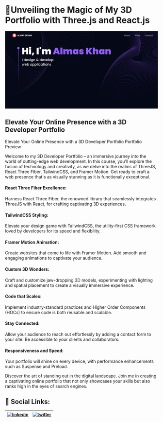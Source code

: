 
# 🚀Unveiling the Magic of My 3D Portfolio with Three.js and React.js
![Portfolio Preview](src/assets/portfolioimg.png)
## Elevate Your Online Presence with a 3D Developer Portfolio
Elevate Your Online Presence with a 3D Developer Portfolio
Portfolio Preview

Welcome to my 3D Developer Portfolio – an immersive journey into the world of cutting-edge web development. In this course, you'll explore the fusion of technology and creativity, as we delve into the realms of ThreeJS, React Three Fiber, TailwindCSS, and Framer Motion. Get ready to craft a web presence that's as visually stunning as it is functionally exceptional.

#### React Three Fiber Excellence: 

Harness React Three Fiber, the renowned library that seamlessly integrates ThreeJS with React, for crafting captivating 3D experiences.

#### TailwindCSS Styling: 

Elevate your design game with TailwindCSS, the utility-first CSS framework loved by developers for its speed and flexibility.

#### Framer Motion Animation: 

Create websites that come to life with Framer Motion. Add smooth and engaging animations to captivate your audience.

#### Custom 3D Wonders: 
Craft and customize jaw-dropping 3D models, experimenting with lighting and spatial placement to create a visually immersive experience.

#### Code that Scales:

Implement industry-standard practices and Higher Order Components (HOCs) to ensure code is both reusable and scalable.

#### Stay Connected: 
Allow your audience to reach out effortlessly by adding a contact form to your site. Be accessible to your clients and collaborators.

#### Responsiveness and Speed: 

Your portfolio will shine on every device, with performance enhancements such as Suspense and Preload.

Discover the art of standing out in the digital landscape. Join me in creating a captivating online portfolio that not only showcases your skills but also ranks high in the eyes of search engines.
## 🔗 Social Links:

| [![linkedin](https://img.shields.io/badge/linkedin-0A66C2?style=for-the-badge&logo=linkedin&logoColor=white)](https://www.linkedin.com/in/almaskhann/) | [![twitter](https://img.shields.io/badge/twitter-1DA1F2?style=for-the-badge&logo=twitter&logoColor=white)](https://twitter.com/almas_khan1286) |
| --- | --- |